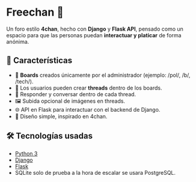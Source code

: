 # Freechan 🗿

Un foro estilo **4chan**, hecho con **Django** y **Flask API**, pensado como un espacio para que las personas puedan **interactuar y platicar** de forma anónima.  

## 🚀 Características

- 📌 **Boards** creados únicamente por el administrador (ejemplo: /pol/, /b/, /tech/).  
- 📝 Los usuarios pueden crear **threads** dentro de los boards.  
- 💬 Responder y conversar dentro de cada thread.  
- 🖼️ Subida opcional de imágenes en threads.  
- 🌐 API en Flask para interactuar con el backend de Django.  
- 🎨 Diseño simple, inspirado en 4chan.  

## 🛠️ Tecnologías usadas

- [Python 3](https://www.python.org/)  
- [Django](https://www.djangoproject.com/)  
- [Flask](https://flask.palletsprojects.com/)  
- SQLite solo de prueba a la hora de escalar se usara PostgreSQL.  
